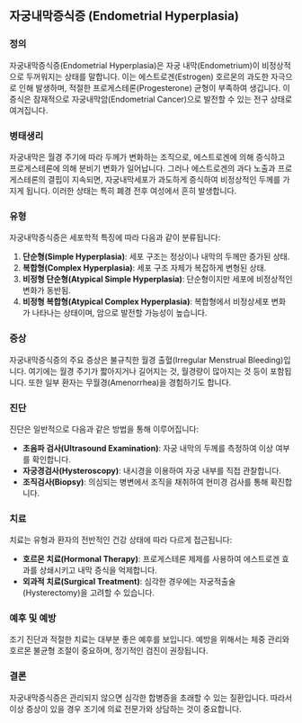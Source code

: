 

## 자궁내막증식증 (Endometrial Hyperplasia)

### 정의
자궁내막증식증(Endometrial Hyperplasia)은 자궁 내막(Endometrium)이 비정상적으로 두꺼워지는 상태를 말합니다. 이는 에스트로겐(Estrogen) 호르몬의 과도한 자극으로 인해 발생하며, 적절한 프로게스테론(Progesterone) 균형이 부족하여 생깁니다. 이 증식은 잠재적으로 자궁내막암(Endometrial Cancer)으로 발전할 수 있는 전구 상태로 여겨집니다.

### 병태생리
자궁내막은 월경 주기에 따라 두께가 변화하는 조직으로, 에스트로겐에 의해 증식하고 프로게스테론에 의해 분비기 변화가 일어납니다. 그러나 에스트로겐의 과다 노출과 프로게스테론의 결핍이 지속되면, 자궁내막세포가 과도하게 증식하여 비정상적인 두께를 가지게 됩니다. 이러한 상태는 특히 폐경 전후 여성에서 흔히 발생합니다.

### 유형
자궁내막증식증은 세포학적 특징에 따라 다음과 같이 분류됩니다:

1. **단순형(Simple Hyperplasia)**: 세포 구조는 정상이나 내막의 두께만 증가된 상태.
2. **복합형(Complex Hyperplasia)**: 세포 구조 자체가 복잡하게 변형된 상태.
3. **비정형 단순형(Atypical Simple Hyperplasia)**: 단순형이지만 세포에 비정상적인 변화가 동반됨.
4. **비정형 복합형(Atypical Complex Hyperplasia)**: 복합형에서 비정상세포 변화가 나타나는 상태이며, 암으로 발전할 가능성이 높습니다.

### 증상
자궁내막증식증의 주요 증상은 불규칙한 월경 출혈(Irregular Menstrual Bleeding)입니다. 여기에는 월경 주기가 짧아지거나 길어지는 것, 월경량이 많아지는 것 등이 포함됩니다. 또한 일부 환자는 무월경(Amenorrhea)을 경험하기도 합니다.

### 진단
진단은 일반적으로 다음과 같은 방법을 통해 이루어집니다:

- **초음파 검사(Ultrasound Examination)**: 자궁 내막의 두께를 측정하여 이상 여부를 확인합니다.
- **자궁경검사(Hysteroscopy)**: 내시경을 이용하여 자궁 내부를 직접 관찰합니다.
- **조직검사(Biopsy)**: 의심되는 병변에서 조직을 채취하여 현미경 검사를 통해 확진합니다.

### 치료
치료는 유형과 환자의 전반적인 건강 상태에 따라 다르게 접근됩니다:

- **호르몬 치료(Hormonal Therapy)**: 프로게스테론 제제를 사용하여 에스트로겐 효과를 상쇄시키고 내막 증식을 억제합니다.
- **외과적 치료(Surgical Treatment)**: 심각한 경우에는 자궁적출술(Hysterectomy)을 고려할 수 있습니다.

### 예후 및 예방
조기 진단과 적절한 치료는 대부분 좋은 예후를 보입니다. 예방을 위해서는 체중 관리와 호르몬 불균형 조절이 중요하며, 정기적인 검진이 권장됩니다.

### 결론
자궁내막증식증은 관리되지 않으면 심각한 합병증을 초래할 수 있는 질환입니다. 따라서 이상 증상이 있을 경우 조기에 의료 전문가와 상담하는 것이 중요합니다.